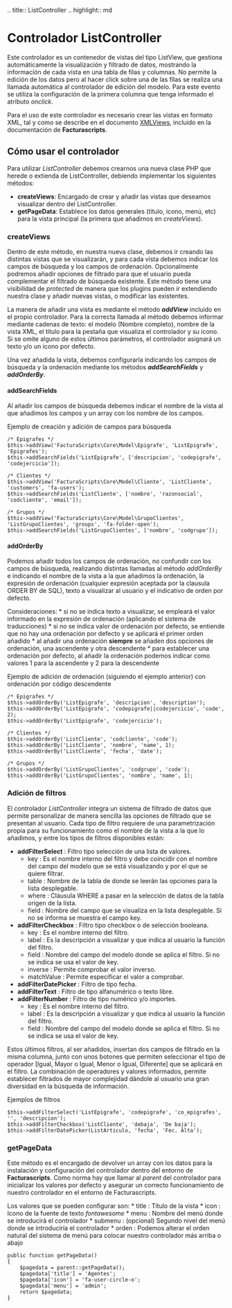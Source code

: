 .. title:: ListController
.. highlight:: md

Controlador ListController
==========================

Este controlador es un contenedor de vistas del tipo ListView, que
gestiona automáticamente la visualización y filtrado de datos, mostrando
la información de cada vista en una tabla de filas y columnas. No
permite la edición de los datos pero al hacer click sobre una de las
filas se realiza una llamada automática al controlador de edición del
modelo. Para este evento se utiliza la configuración de la primera
columna que tenga informado el atributo *onclick*.

Para el uso de este controlador es necesario crear las vistas en formato
XML, tal y como se describe en el documento [XMLViews](XMLViews),
incluido en la documentación de **Facturascripts**.

Cómo usar el controlador
------------------------

Para utilizar *ListController* debemos crearnos una nueva clase PHP que
herede o extienda de ListController, debiendo implementar los siguientes
métodos:

-   **createViews**: Encargado de crear y añadir las vistas que deseamos
    visualizar dentro del ListController.
-   **getPageData**: Establece los datos generales (título, icono, menú,
    etc) para la vista principal (la primera que añadimos en
    *createViews*).

### createViews

Dentro de este método, en nuestra nueva clase, debemos ir creando las
distintas vistas que se visualizarán, y para cada vista debemos indicar
los campos de búsqueda y los campos de ordenación. Opcionalmente
podremos añadir opciones de filtrado para que el usuario pueda
complementar el filtrado de búsqueda existente. Este método tiene una
visibilidad de *protected* de manera que los plugins pueden ir
extendiendo nuestra clase y añadir nuevas vistas, o modificar las
existentes.

La manera de añadir una vista es mediante el método ***addView***
incluido en el propio controlador. Para la correcta llamada al método
debemos informar mediante cadenas de texto: el modelo (Nombre completo),
nombre de la vista XML, el título para la pestaña que visualiza el
controlador y su icono. Si se omite alguno de estos últimos parámetros,
el controlador asignará un texto y/o un icono por defecto.

Una vez añadida la vista, debemos configurarla indicando los campos de
búsqueda y la ordenación mediante los métodos ***addSearchFields*** y
***addOrderBy***.

#### addSearchFields

Al añadir los campos de búsqueda debemos indicar el nombre de la vista
al que añadimos los campos y un array con los nombre de los campos.

Ejemplo de creación y adición de campos para búsqueda

``` {.sourceCode .php}
/* Epigrafes */
$this->addView('FacturaScripts\Core\Model\Epigrafe', 'ListEpigrafe', 'Epigrafes');
$this->addSearchFields('ListEpigrafe', ['descripcion', 'codepigrafe', 'codejercicio']);

/* Clientes */
$this->addView('FacturaScripts\Core\Model\Cliente', 'ListCliente', 'customers', 'fa-users');
$this->addSearchFields('ListCliente', ['nombre', 'razonsocial', 'codcliente', 'email']);

/* Grupos */
$this->addView('FacturaScripts\Core\Model\GrupoClientes', 'ListGrupoClientes', 'groups', 'fa-folder-open');
$this->addSearchFields('ListGrupoClientes', ['nombre', 'codgrupo']);
```

#### addOrderBy

Podemos añadir todos los campos de ordenación, no confundir con los
campos de búsqueda, realizando distintas llamadas al método *addOrderBy*
e indicando el nombre de la vista a la que añadimos la ordenación, la
expresión de ordenación (cualquier expresión aceptada por la clausula
ORDER BY de SQL), texto a visualizar al usuario y el indicativo de orden
por defecto.

Consideraciones: \* si no se indica texto a visualizar, se empleará el
valor informado en la expresión de ordenación (aplicando el sistema de
traducciones) \* si no se indica valor de ordenación por defecto, se
entiende que no hay una ordenación por defecto y se aplicará el primer
orden añadido \* al añadir una ordenación **siempre** se añaden dos
opciones de ordenación, una ascendente y otra descendente \* para
establecer una ordenación por defecto, al añadir la ordenación podemos
indicar como valores 1 para la ascendente y 2 para la descendente

Ejemplo de adición de ordenación (siguiendo el ejemplo anterior) con
ordenación por código descendente

``` {.sourceCode .php}
/* Epigrafes */
$this->addOrderBy('ListEpigrafe', 'descripcion', 'description');
$this->addOrderBy('ListEpigrafe', 'codepigrafe||codejercicio', 'code', 2);
$this->addOrderBy('ListEpigrafe', 'codejercicio');

/* Clientes */
$this->addOrderBy('ListCliente', 'codcliente', 'code');
$this->addOrderBy('ListCliente', 'nombre', 'name', 1);
$this->addOrderBy('ListCliente', 'fecha', 'date');

/* Grupos */
$this->addOrderBy('ListGrupoClientes', 'codgrupo', 'code');
$this->addOrderBy('ListGrupoClientes', 'nombre', 'name', 1);
```

### Adición de filtros

El controlador *ListController* integra un sistema de filtrado de datos
que permite personalizar de manera sencilla las opciones de filtrado que
se presentan al usuario. Cada tipo de filtro requiere de una
parametrización propia para su funcionamiento como el nombre de la vista
a la que lo añadimos, y entre los tipos de filtros disponibles están:

-   **addFilterSelect** : Filtro tipo selección de una lista de valores.
    -   key : Es el nombre interno del filtro y debe coincidir con el
        nombre del campo del modelo que se está visualizando y por el
        que se quiere filtrar.
    -   table : Nombre de la tabla de donde se leerán las opciones para
        la lista desplegable.
    -   where : Cláusula WHERE a pasar en la selección de datos de la
        tabla origen de la lista.
    -   field : Nombre del campo que se visualiza en la lista
        desplegable. Si no se informa se muestra el campo key.
-   **addFilterCheckbox** : Filtro tipo checkbox o de selección
    booleana.
    -   key : Es el nombre interno del filtro.
    -   label : Es la descripción a visualizar y que indica al usuario
        la función del filtro.
    -   field : Nombre del campo del modelo donde se aplica el filtro.
        Si no se indica se usa el valor de key.
    -   inverse : Permite comprobar el valor inverso.
    -   matchValue : Permite especificar el valor a comprobar.
-   **addFilterDatePicker** : Filtro de tipo fecha.
-   **addFilterText** : Filtro de tipo alfanumérico o texto libre.
-   **addFilterNumber** : Filtro de tipo numérico y/o importes.
    -   key : Es el nombre interno del filtro.
    -   label : Es la descripción a visualizar y que indica al usuario
        la función del filtro.
    -   field : Nombre del campo del modelo donde se aplica el filtro.
        Si no se indica se usa el valor de key.

Estos últimos filtros, al ser añadidos, insertan dos campos de filtrado
en la misma columna, junto con unos botones que permiten seleccionar el
tipo de operador \[Igual, Mayor o Igual, Menor o Igual, Diferente\] que
se aplicará en el filtro. La combinación de operadores y valores
informados, permite establecer filtrados de mayor complejidad dándole al
usuario una gran diversidad en la búsqueda de información.

Ejemplos de filtros

``` {.sourceCode .php}
$this->addFilterSelect('ListEpigrafe', 'codepigrafe', 'co_epigrafes', '', 'descripcion');
$this->addFilterCheckbox('ListCliente', 'debaja', 'De baja');
$this->addFilterDatePicker(ListArticulo, 'fecha', 'Fec. Alta');
```

### getPageData

Este método es el encargado de devolver un array con los datos para la
instalación y configuración del controlador dentro del entorno de
**Facturascripts**. Como norma hay que llamar al *parent* del
controlador para inicializar los valores por defecto y asegurar un
correcto funcionamiento de nuestro controlador en el entorno de
Facturascripts.

Los valores que se pueden configurar son: \* title : Título de la vista
\* icon : Icono de la fuente de texto *fontawesome* \* menu : Nombre del
menú donde se introducirá el controlador \* submenu : (opcional) Segundo
nivel del menú donde se introduciría el controlador \* orden : Podemos
alterar el orden natural del sistema de menú para colocar nuestro
controlador más arriba o abajo

``` {.sourceCode .php}
public function getPageData()
{
    $pagedata = parent::getPageData();
    $pagedata['title'] = 'Agentes';
    $pagedata['icon'] = 'fa-user-circle-o';
    $pagedata['menu'] = 'admin';
    return $pagedata;
}
```
